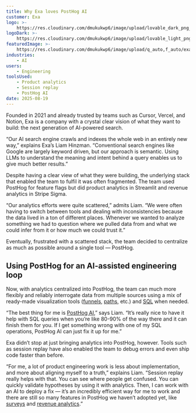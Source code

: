 ```yaml
---
title: Why Exa loves PostHog AI
customer: Exa
logo: >-
    https://res.cloudinary.com/dmukukwp6/image/upload/lovable_dark_png_bf5d7c603c.png
logoDark: >-
    https://res.cloudinary.com/dmukukwp6/image/upload/lovable_light_png_cb215659ae.png
featuredImage: >-
    https://res.cloudinary.com/dmukukwp6/image/upload/q_auto,f_auto/exa_c102c1d824.jpg
industries:
    - AI
users:
    - Engineering
toolsUsed:
    - Product analytics
    - Session replay
    - PostHog AI
date: 2025-08-19
---
```


Founded in 2021 and already trusted by teams such as Cursor, Vercel, and Notion, Exa is a company with a crystal clear vision of what they want to build: the next generation of AI-powered search.

“Our AI search engine crawls and indexes the whole web in an entirely new way,” explains Exa’s Liam Hinzman. “Conventional search engines like Google are largely keyword driven, but our approach is semantic. Using LLMs to understand the meaning and intent behind a query enables us to give much better results.”

Despite having a clear view of what they were building, the underlying stack that enabled the team to fulfil it was often fragmented. The team used PostHog for feature flags but did product analytics in Streamlit and revenue analytics in Stripe Sigma.

“Our analytics efforts were quite scattered,” admits Liam. “We were often having to switch between tools and dealing with inconsistencies because the data lived in a ton of different places. Whenever we wanted to analyze something we had to question where we pulled data from and what we could infer from it or how much we could trust it.”

Eventually, frustrated with a scattered stack, the team decided to centralize as much as possible around a single tool — PostHog.

<OSQuote
  customer="exa"
  author="liam_hinzman"
  product="max_ai"
 />

## Using PostHog for an AI-assisted engineering loop

Now, with analytics centralized into PostHog, the team can much more flexibly and reliably interrogate data from multiple sources using a mix of ready-made visualization tools ([funnels](/docs/product-analytics/funnels), [paths](/docs/product-analytics/paths), etc.) and [SQL](/docs/data-warehouse/sql) when needed.

“The best thing for me is [PostHog AI](/ai),” says Liam. “It’s really nice to have it help with SQL queries when you’re like 80-90% of the way there and it can finish them for you. If I get something wrong with one of my SQL operations, PostHog AI can just fix it up for me.”

Exa didn’t stop at just bringing analytics into PostHog, however. Tools such as session replay have also enabled the team to debug errors and even ship code faster than before.

“For me, a lot of product engineering work is less about implementation, and more about aligning myself to a truth,” explains Liam. “Session replay really helps with that. You can see where people get confused. You can quickly validate hypotheses by using it with analytics. Then, I can work with an AI to deploy a fix — it’s an incredibly efficient way for me to work and there are still so many features in PostHog we haven’t adopted yet, like [surveys](/surveys) and [revenue analytics](/revenue-analytics).”

